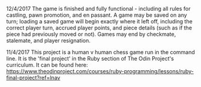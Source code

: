 12/4/2017
The game is finished and fully functional - including all rules for castling, pawn promotion, and en passant. A game may be saved on any turn; loading a saved game will begin exactly where it left off, including the correct player turn, accrued player points, and piece details (such as if the piece had previously moved or not). Games may end by checkmate, stalemate, and player resignation.

11/4/2017
This project is a human v human chess game run in the command line.
It is the 'final project' in the Ruby section of The Odin Project's curriculum.
It can be found here: https://www.theodinproject.com/courses/ruby-programming/lessons/ruby-final-project?ref=lnav
